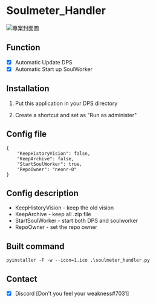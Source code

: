 <!-- Code by AkinoAlice@Tyrant_Rex -->

# Soulmeter_Handler

![專案封面圖](1.ico)

## Function

- [x] Automatic Update DPS
- [x] Automatic Start up SoulWorker

## Installation

1. Put this application in your DPS directory

1. Create a shortcut and set as "Run as administer"

## Config file
```
{
    "KeepHistoryVision": false,
    "KeepArchive": false,
    "StartSoulWorker": true,
    "RepoOwner": "neonr-0"
}
```
## Config description
- KeepHistoryVision - keep the old vision
- KeepArchive - keep all .zip file
- StartSoulWorker - start both DPS and soulworker
- RepoOwner - set the repo owner

## Built command

```
pyinstaller -F -w --icon=1.ico .\soulmeter_handler.py
```

## Contact
- [x] Discord [Don't you feel your weakness#7031]
